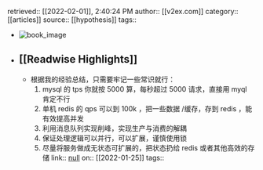 retrieved:: [[2022-02-01]], 2:40:24 PM
              author:: [[v2ex.com]]
              category:: [[articles]]
              source:: [[hypothesis]]
              tags::

- ![book_image](https://readwise-assets.s3.amazonaws.com/static/images/article3.5c705a01b476.png)
- ## [[Readwise Highlights]]
	- 根据我的经验总结，只需要牢记一些常识就行：
	  1. mysql 的 tps 你就按 5000 算，每秒超过 5000 请求，直接用 myql 肯定不行
	  2. 单机 redis 的 qps 可以到 100k ，把一些数据 /缓存，存到 redis ，能有效提高并发
	  3. 利用消息队列实现削峰，实现生产与消费的解耦
	  4. 保证处理逻辑可以并行，可以扩展，谨慎使用锁
	  5. 尽量将服务做成无状态可扩展的，把状态扔给 redis 或者其他高效的存储
	                link:: [null](null)
	                on:: [[2022-01-25]]
	                tags::